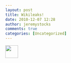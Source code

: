 ```yaml
---
layout: post
title: Wikileaks!
date: 2010-12-07 12:28
author: jeremystocks
comments: true
categories: [Uncategorized]
---
```

<a href="http://88.80.13.160/"><img src="http://english.ruvr.ru/data/2010/10/26/1210345812/240px-Wikileaks_logo_svg%20copy.jpg" width="40px"></a>
